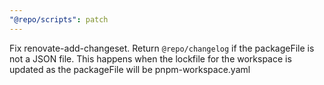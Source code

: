 ```yaml
---
"@repo/scripts": patch
---
```


Fix renovate-add-changeset. Return `@repo/changelog` if the packageFile is not a JSON file. This happens when the lockfile for the workspace is updated as the packageFile will be pnpm-workspace.yaml

